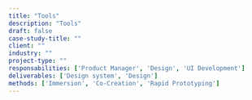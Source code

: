 ```yaml
---
title: "Tools"
description: "Tools"
draft: false
case-study-title: ""
client: ""
industry: ""
project-type: ""
responsabilities: ['Product Manager', 'Design', 'UI Development']
deliverables: ['Design system', 'Design']
methods: ['Immersion', 'Co-Creation', 'Rapid Prototyping']
---
```

